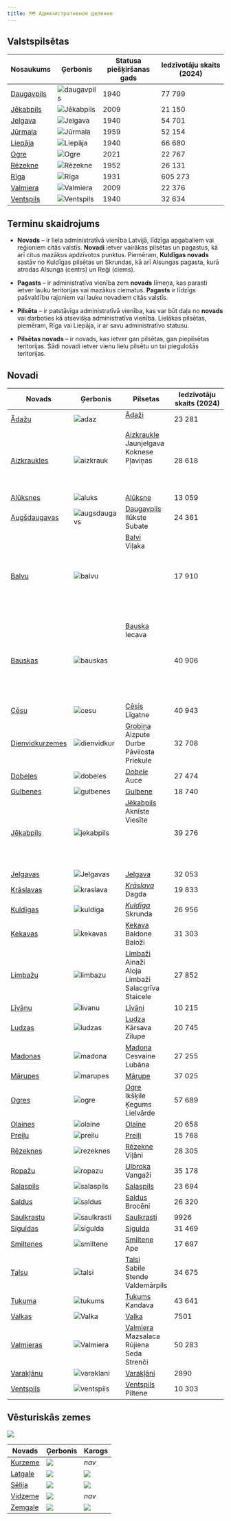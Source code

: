 ```yaml
---
title: 🗺️ Административное деление
---
```


## Valstspilsētas

| Nosaukums                                                             | Ģerbonis                    | Statusa  <br>piešķiršanas gads | Iedzīvotāju skaits (2024) |
| --------------------------------------------------------------------- | --------------------------- | ------------------------------ | ------------------------- |
| [Daugavpils](https://lv.wikipedia.org/wiki/Daugavpils "Daugavpils")   | ![daugavpils](Daugav.png)   | 1940                           | 77 799                    |
| [Jēkabpils](https://lv.wikipedia.org/wiki/J%C4%93kabpils "Jēkabpils") | ![Jēkabpils](Jēkab.png)     | 2009                           | 21 150                    |
| [Jelgava](https://lv.wikipedia.org/wiki/Jelgava "Jelgava")            | ![Jelgava](Jelgava.png)     | 1940                           | 54 701                    |
| [Jūrmala](https://lv.wikipedia.org/wiki/J%C5%ABrmala "Jūrmala")       | ![Jūrmala](jura.png)        | 1959                           | 52 154                    |
| [Liepāja](https://lv.wikipedia.org/wiki/Liep%C4%81ja "Liepāja")       | ![Liepāja](lie.png)         | 1940                           | 66 680                    |
| [Ogre](https://lv.wikipedia.org/wiki/Ogre "Ogre")                     | ![Ogre](ogr.png)            | 2021                           | 22 767                    |
| [Rēzekne](https://lv.wikipedia.org/wiki/R%C4%93zekne "Rēzekne")       | ![Rēzekne](rez.png)         | 1952                           | 26 131                    |
| [Rīga](https://lv.wikipedia.org/wiki/R%C4%ABga "Rīga")                | ![Rīga](rig.png)            | 1931                           | 605 273                   |
| [Valmiera](https://lv.wikipedia.org/wiki/Valmiera "Valmiera")         | ![Valmiera](Valm.png)       | 2009                           | 22 376                    |
| [Ventspils](https://lv.wikipedia.org/wiki/Ventspils "Ventspils")      | ![Ventspils](Ventspils.png) | 1940                           | 32 634                    |


## Terminu skaidrojums

- **Novads** – ir liela administratīvā vienība Latvijā, līdzīga apgabaliem vai reģioniem citās valstīs. **Novadi** ietver vairākas pilsētas un pagastus, kā arī citus mazākus apdzīvotos punktus. Piemēram, **Kuldīgas novads** sastāv no Kuldīgas pilsētas un Skrundas, kā arī Alsungas pagasta, kurā atrodas Alsunga (centrs) un Reģi (ciems).

- **Pagasts** – ir administratīva vienība zem **novads** līmeņa, kas parasti ietver lauku teritorijas vai mazākus ciematus. **Pagasts** ir līdzīgs pašvaldību rajoniem vai lauku novadiem citās valstīs.

- **Pilsēta** – ir patstāvīga administratīvā vienība, kas var būt daļa no **novads** vai darboties kā atsevišķa administratīva vienība. Lielākas pilsētas, piemēram, Rīga vai Liepāja, ir ar savu administratīvo statusu.

- **Pilsētas novads** – ir novads, kas ietver gan pilsētas, gan piepilsētas teritorijas. Šādi novadi ietver vienu lielu pilsētu un tai piegulošās teritorijas.
## Novadi

| Novads                                                                                           | Ģerbonis                        | Pilsetas                                                                                                                  | Iedzīvotāju  skaits (2024) |
| ------------------------------------------------------------------------------------------------ | ------------------------------- | ------------------------------------------------------------------------------------------------------------------------- | -------------------------- |
| [Ādažu](https://lv.wikipedia.org/wiki/%C4%80da%C5%BEu_novads "Ādažu novads")                     | ![adaz](adaz.png)               | [Ādaži](https://lv.wikipedia.org/wiki/%C4%80da%C5%BEi "Ādaži")<br><br>                                                    | 23 281                     |
| [Aizkraukles](https://lv.wikipedia.org/wiki/Aizkraukles_novads "Aizkraukles novads")             | ![aizkrauk](aizkrauk.png)       | [Aizkraukle](https://lv.wikipedia.org/wiki/Aizkraukle "Aizkraukle")<br>Jaunjelgava<br>Koknese<br>Pļaviņas<br><br><br><br> | 28 618                     |
| [Alūksnes](https://lv.wikipedia.org/wiki/Al%C5%ABksnes_novads "Alūksnes novads")                 | ![aluks](aluks.png)             | [Alūksne](https://lv.wikipedia.org/wiki/Al%C5%ABksne "Alūksne")                                                           | 13 059                     |
| [Augšdaugavas](https://lv.wikipedia.org/wiki/Aug%C5%A1daugavas_novads "Augšdaugavas novads")     | ![augsdaugavs](augsdaugavs.png) | [Daugavpils](https://lv.wikipedia.org/wiki/Daugavpils "Daugavpils")<br>Ilūkste<br>Subate<br>                              | 24 361                     |
| [Balvu](https://lv.wikipedia.org/wiki/Balvu_novads "Balvu novads")                               | ![balvu](balvu.png)             | [Balvi](https://lv.wikipedia.org/wiki/Balvi)  <br>Viļaka<br><br><br><br><br><br><br><br><br>                              | 17 910                     |
| [Bauskas](https://lv.wikipedia.org/wiki/Bauskas_novads "Bauskas novads")                         | ![bauskas](content/post/administratīvais-iedalījums/bauskas.png)         | [Bauska](https://lv.wikipedia.org/wiki/Bauska)  <br>Iecava<br><br><br><br><br><br><br><br>                                | 40 906                     |
| [Cēsu](https://lv.wikipedia.org/wiki/C%C4%93su_novads "Cēsu novads")                             | ![cesu](cesu.png)               | [Cēsis](https://lv.wikipedia.org/wiki/C%C4%93sis "Cēsis")<br>Līgatne                                                      | 40 943                     |
| [Dienvidkurzemes](https://lv.wikipedia.org/wiki/Dienvidkurzemes_novads "Dienvidkurzemes novads") | ![dienvidkur](dienvidkur.png)   | [Grobiņa](https://lv.wikipedia.org/wiki/Grobi%C5%86a "Grobiņa")<br>Aizpute<br>Durbe<br>Pāvilosta<br>Priekule              | 32 708                     |
| [Dobeles](https://lv.wikipedia.org/wiki/Dobeles_novads "Dobeles novads")                         | ![dobeles](dobeles.png)         | [*Dobele*](https://lv.wikipedia.org/wiki/Dobele "Dobele")<br>Auce                                                         | 27 474                     |
| [Gulbenes](https://lv.wikipedia.org/wiki/Gulbenes_novads "Gulbenes novads")                      | ![gulbenes](gulbenes.png)       | [Gulbene](https://lv.wikipedia.org/wiki/Gulbene)                                                                          | 18 740                     |
| [Jēkabpils](https://lv.wikipedia.org/wiki/J%C4%93kabpils_novads "Jēkabpils novads")              | ![jekabpils](jekabpils.png)     | [Jēkabpils](https://lv.wikipedia.org/wiki/J%C4%93kabpils)<br>Aknīste<br>Viesīte<br><br><br><br><br><br>                   | 39 276                     |
| [Jelgavas](https://lv.wikipedia.org/wiki/Jelgavas_novads "Jelgavas novads")                      | ![Jelgavas](jelgavas.png)       | [Jelgava](https://lv.wikipedia.org/wiki/Jelgava)                                                                          | 32 053                     |
| [Krāslavas](https://lv.wikipedia.org/wiki/Kr%C4%81slavas_novads "Krāslavas novads")              | ![kraslava](kraslava.png)       | [*Krāslava*](https://lv.wikipedia.org/wiki/Kr%C4%81slava "Krāslava")<br>Dagda                                             | 19 833                     |
| [Kuldīgas](https://lv.wikipedia.org/wiki/Kuld%C4%ABgas_novads "Kuldīgas novads")                 | ![kuldiga](kuldiga.png)         | [*Kuldīga*](https://lv.wikipedia.org/wiki/Kuld%C4%ABga "Kuldīga")<br>Skrunda                                              | 26 956                     |
| [Ķekavas](https://lv.wikipedia.org/wiki/%C4%B6ekavas_novads "Ķekavas novads")                    | ![kekavas](kekavas.png)         | [Ķekava](https://lv.wikipedia.org/wiki/%C4%B6ekava "Ķekava")<br>Baldone<br>Baloži<br>                                     | 31 303                     |
| [Limbažu](https://lv.wikipedia.org/wiki/Limba%C5%BEu_novads "Limbažu novads")                    | ![limbazu](limbazu.png)         | [Limbaži](https://lv.wikipedia.org/wiki/Limba%C5%BEi "Limbaži")<br>Ainaži<br>Aloja<br>Limbaži<br>Salacgrīva<br>Staicele   | 27 852                     |
| [Līvānu](https://lv.wikipedia.org/wiki/L%C4%ABv%C4%81nu_novads "Līvānu novads")                  | ![livanu](livanu.png)           | [Līvāni](https://lv.wikipedia.org/wiki/L%C4%ABv%C4%81ni)                                                                  | 10 215                     |
| [Ludzas](https://lv.wikipedia.org/wiki/Ludzas_novads "Ludzas novads")                            | ![ludzas](ludzas.png)           | [Ludza](https://lv.wikipedia.org/wiki/Ludza)<br>Kārsava<br>Zilupe                                                         | 20 745                     |
| [Madonas](https://lv.wikipedia.org/wiki/Madonas_novads "Madonas novads")                         | ![madona](madona.png)           | [Madona](https://lv.wikipedia.org/wiki/Madona "Madona")<br>Cesvaine<br>Lubāna                                             | 27 255                     |
| [Mārupes](https://lv.wikipedia.org/wiki/M%C4%81rupes_novads "Mārupes novads")                    | ![marupes](marupes.png)         | [Mārupe](https://lv.wikipedia.org/wiki/M%C4%81rupe "Mārupe")                                                              | 37 025                     |
| [Ogres](https://lv.wikipedia.org/wiki/Ogres_novads "Ogres novads")                               | ![ogre](ogre.png)               | [Ogre](https://lv.wikipedia.org/wiki/Ogre)<br>Ikšķile<br>Ķegums<br>Lielvārde                                              | 57 689                     |
| [Olaines](https://lv.wikipedia.org/wiki/Olaines_novads "Olaines novads")                         | ![olaine](olaines.png)          | [Olaine](https://lv.wikipedia.org/wiki/Olaine)                                                                            | 20 658                     |
| [Preiļu](https://lv.wikipedia.org/wiki/Prei%C4%BCu_novads "Preiļu novads")                       | ![preilu](preilu.png)           | [Preiļi](https://lv.wikipedia.org/wiki/Prei%C4%BCi)                                                                       | 15 768                     |
| [Rēzeknes](https://lv.wikipedia.org/wiki/R%C4%93zeknes_novads "Rēzeknes novads")                 | ![rezeknes](rezeknes.png)       | [Rēzekne](https://lv.wikipedia.org/wiki/R%C4%93zekne)<br>Viļāni                                                           | 28 305                     |
| [Ropažu](https://lv.wikipedia.org/wiki/Ropa%C5%BEu_novads "Ropažu novads")                       | ![ropazu](ropazu.png)           | [Ulbroka](https://lv.wikipedia.org/wiki/Ulbroka "Ulbroka")<br>Vangaži                                                     | 35 178                     |
| [Salaspils](https://lv.wikipedia.org/wiki/Salaspils_novads "Salaspils novads")                   | ![salaspils](Salaspils.png)     | [Salaspils](https://lv.wikipedia.org/wiki/Salaspils "Salaspils")                                                          | 23 694                     |
| [Saldus](https://lv.wikipedia.org/wiki/Saldus_novads "Saldus novads")                            | ![saldus](saldus.png)           | [Saldus](https://lv.wikipedia.org/wiki/Saldus "Saldus")<br>Brocēni                                                        | 26 320                     |
| [Saulkrastu](https://lv.wikipedia.org/wiki/Saulkrastu_novads "Saulkrastu novads")                | ![saulkrasti](saulkrasti.png)   | [Saulkrasti](https://lv.wikipedia.org/wiki/Saulkrasti "Saulkrasti")                                                       | 9926                       |
| [Siguldas](https://lv.wikipedia.org/wiki/Siguldas_novads "Siguldas novads")                      | ![sigulda](sigulda.png)         | [Sigulda](https://lv.wikipedia.org/wiki/Sigulda "Sigulda")<br>                                                            | 31 469                     |
| [Smiltenes](https://lv.wikipedia.org/wiki/Smiltenes_novads "Smiltenes novads")                   | ![smiltene](smiltene.png)       | [Smiltene](https://lv.wikipedia.org/wiki/Smiltene "Smiltene")<br>Ape                                                      | 17 697                     |
| [Talsu](https://lv.wikipedia.org/wiki/Talsu_novads "Talsu novads")                               | ![talsi](talsi.png)             | [Talsi](https://lv.wikipedia.org/wiki/Talsi)<br>Sabile<br>Stende<br>Valdemārpils                                          | 34 675                     |
| [Tukuma](https://lv.wikipedia.org/wiki/Tukuma_novads "Tukuma novads")                            | ![tukums](tukums.png)           | [Tukums](https://lv.wikipedia.org/wiki/Tukums)<br>Kandava                                                                 | 43 641                     |
| [Valkas](https://lv.wikipedia.org/wiki/Valkas_novads "Valkas novads")                            | ![Valka](Valka.png)             | [Valka](https://lv.wikipedia.org/wiki/Valka)                                                                              | 7501                       |
| [Valmieras](https://lv.wikipedia.org/wiki/Valmieras_novads "Valmieras novads")                   | ![Valmiera](Valmiera.png)       | [Valmiera](https://lv.wikipedia.org/wiki/Valmiera "Valmiera")<br>Mazsalaca<br>Rūjiena<br>Seda<br>Strenči                  | 50 283                     |
| [Varakļānu](https://lv.wikipedia.org/wiki/Varak%C4%BC%C4%81nu_novads "Varakļānu novads")         | ![varaklani](varaklani.png)     | [Varakļāni](https://lv.wikipedia.org/wiki/Varak%C4%BC%C4%81ni "Varakļāni")<br>                                            | 2890                       |
| [Ventspils](https://lv.wikipedia.org/wiki/Ventspils_novads "Ventspils novads")                   | ![ventspils](VentspilsNov.png)  | [Ventspils](https://lv.wikipedia.org/wiki/Ventspils)<br>Piltene                                                           | 10 303                     |

## Vēsturiskās zemes
![](vēstur.png)

| Novads                                                       | Ģerbonis                                                                                                                                                                                                             | Karogs                                                                                                                                                                                                       |
| ------------------------------------------------------------ | -------------------------------------------------------------------------------------------------------------------------------------------------------------------------------------------------------------------- | ------------------------------------------------------------------------------------------------------------------------------------------------------------------------------------------------------------ |
| [Kurzeme](https://lv.wikipedia.org/wiki/Kurzeme "Kurzeme")   | [![](https://upload.wikimedia.org/wikipedia/commons/thumb/0/08/Coat_of_arms_of_Kurzeme.svg/75px-Coat_of_arms_of_Kurzeme.svg.png)](https://lv.wikipedia.org/wiki/Att%C4%93ls:Coat_of_arms_of_Kurzeme.svg)             | _nav_                                                                                                                                                                                                        |
| [Latgale](https://lv.wikipedia.org/wiki/Latgale "Latgale")   | [![](https://upload.wikimedia.org/wikipedia/commons/thumb/7/70/Coat_of_arms_of_Latgale.svg/75px-Coat_of_arms_of_Latgale.svg.png)](https://lv.wikipedia.org/wiki/Att%C4%93ls:Coat_of_arms_of_Latgale.svg)             | [![](https://upload.wikimedia.org/wikipedia/commons/thumb/7/7d/Official_flag_of_Latgale.svg/150px-Official_flag_of_Latgale.svg.png)](https://lv.wikipedia.org/wiki/Att%C4%93ls:Official_flag_of_Latgale.svg) |
| [Sēlija](https://lv.wikipedia.org/wiki/S%C4%93lija "Sēlija") | [![](https://upload.wikimedia.org/wikipedia/commons/thumb/7/77/Coat_of_arms_of_S%C4%93lija.svg/75px-Coat_of_arms_of_S%C4%93lija.svg.png)](https://lv.wikipedia.org/wiki/Att%C4%93ls:Coat_of_arms_of_S%C4%93lija.svg) | [![](https://upload.wikimedia.org/wikipedia/commons/thumb/4/42/S%C4%93lijas_karogs.svg/150px-S%C4%93lijas_karogs.svg.png)](https://lv.wikipedia.org/wiki/Att%C4%93ls:S%C4%93lijas_karogs.svg)                |
| [Vidzeme](https://lv.wikipedia.org/wiki/Vidzeme "Vidzeme")   | [![](https://upload.wikimedia.org/wikipedia/commons/thumb/c/c3/Coat_of_arms_of_Vidzeme.svg/75px-Coat_of_arms_of_Vidzeme.svg.png)](https://lv.wikipedia.org/wiki/Att%C4%93ls:Coat_of_arms_of_Vidzeme.svg)             | _nav_                                                                                                                                                                                                        |
| [Zemgale](https://lv.wikipedia.org/wiki/Zemgale "Zemgale")   | [![](https://upload.wikimedia.org/wikipedia/commons/thumb/3/3c/Coat_of_arms_of_Zemgale.svg/75px-Coat_of_arms_of_Zemgale.svg.png)](https://lv.wikipedia.org/wiki/Att%C4%93ls:Coat_of_arms_of_Zemgale.svg)             | [![](https://upload.wikimedia.org/wikipedia/commons/thumb/e/e7/Official_flag_of_Zemgale.svg/150px-Official_flag_of_Zemgale.svg.png)](https://lv.wikipedia.org/wiki/Att%C4%93ls:Official_flag_of_Zemgale.svg) |


